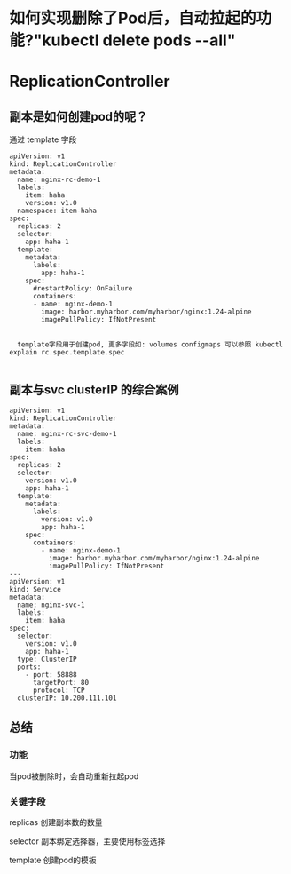 # 如何实现删除了Pod后，自动拉起的功能?"kubectl delete pods --all"

# ReplicationController



## 副本是如何创建pod的呢？

通过 template 字段

```
apiVersion: v1
kind: ReplicationController
metadata:
  name: nginx-rc-demo-1
  labels:
    item: haha
    version: v1.0
  namespace: item-haha
spec:
  replicas: 2
  selector:
    app: haha-1
  template:
    metadata:
      labels:
        app: haha-1
    spec:
      #restartPolicy: OnFailure
      containers:
      - name: nginx-demo-1
        image: harbor.myharbor.com/myharbor/nginx:1.24-alpine
        imagePullPolicy: IfNotPresent
        
        
  template字段用于创建pod, 更多字段如: volumes configmaps 可以参照 kubectl explain rc.spec.template.spec      
        
```

## 副本与svc clusterIP 的综合案例

```
apiVersion: v1
kind: ReplicationController
metadata:
  name: nginx-rc-svc-demo-1
  labels:
    item: haha
spec:
  replicas: 2
  selector:
    version: v1.0
    app: haha-1
  template:
    metadata:
      labels:
        version: v1.0
        app: haha-1
    spec:
      containers:
        - name: nginx-demo-1
          image: harbor.myharbor.com/myharbor/nginx:1.24-alpine
          imagePullPolicy: IfNotPresent
---
apiVersion: v1
kind: Service
metadata:
  name: nginx-svc-1
  labels:
    item: haha
spec:
  selector:
    version: v1.0
    app: haha-1
  type: ClusterIP
  ports:
    - port: 58888
      targetPort: 80
      protocol: TCP
  clusterIP: 10.200.111.101
```

## 总结

### 功能

当pod被删除时，会自动重新拉起pod

### 关键字段

replicas 创建副本数的数量

selector 副本绑定选择器，主要使用标签选择

template 创建pod的模板
